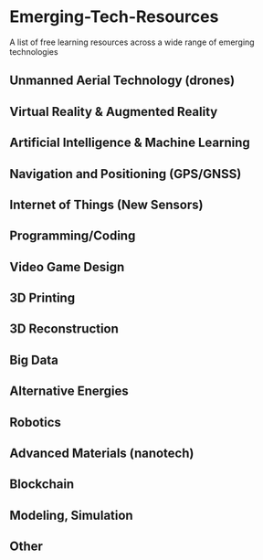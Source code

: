 # Emerging-Tech-Resources
A list of free learning resources across a wide range of emerging technologies

## Unmanned Aerial Technology (drones)
## Virtual Reality & Augmented Reality
## Artificial Intelligence & Machine Learning
## Navigation and Positioning (GPS/GNSS)
## Internet of Things (New Sensors)
## Programming/Coding
## Video Game Design
## 3D Printing
## 3D Reconstruction
## Big Data
## Alternative Energies
## Robotics
## Advanced Materials (nanotech)
## Blockchain
## Modeling, Simulation
## Other
